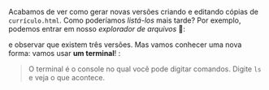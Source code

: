 Acabamos de ver como gerar novas versões criando e editando cópias de `currículo.html`. Como poderíamos _listá-los_ mais tarde? Por exemplo, podemos entrar em nosso _explorador de arquivos_ :open_file_folder::

<div class="mu-file-browser"
  data-can-browse="false"
  data-file='{
    "curriculo-v1.html": "",
    "curriculo-v2.html": "",
    "curriculo-v3.html": ""
  }'>
</div>

e observar que existem três versões. Mas vamos conhecer uma nova forma: vamos usar **um terminal**! :

> O terminal é o console no qual você pode digitar comandos. Digite `ls` e veja o que acontece.  
